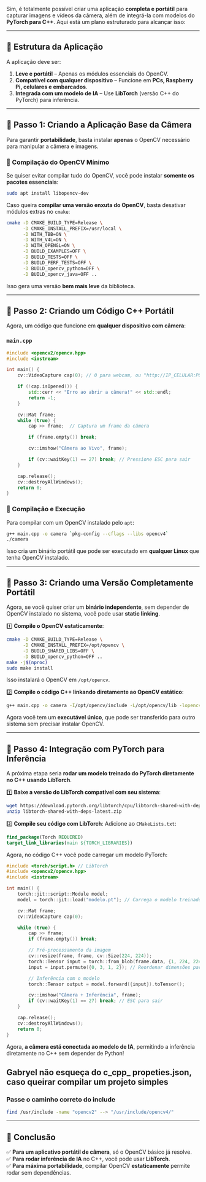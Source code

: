 Sim, é totalmente possível criar uma aplicação **completa e portátil** para capturar imagens e vídeos da câmera, além de integrá-la com modelos do **PyTorch para C++**. Aqui está um plano estruturado para alcançar isso:

---

## 🚀 **Estrutura da Aplicação**
A aplicação deve ser:
1. **Leve e portátil** – Apenas os módulos essenciais do OpenCV.
2. **Compatível com qualquer dispositivo** – Funcione em **PCs, Raspberry Pi, celulares e embarcados**.
3. **Integrada com um modelo de IA** – Use **LibTorch** (versão C++ do PyTorch) para inferência.

---

## 🔹 **Passo 1: Criando a Aplicação Base da Câmera**
Para garantir **portabilidade**, basta instalar **apenas** o OpenCV necessário para manipular a câmera e imagens.

### **🔧 Compilação do OpenCV Mínimo**
Se quiser evitar compilar tudo do OpenCV, você pode instalar **somente os pacotes essenciais**:
```bash
sudo apt install libopencv-dev
```

Caso queira **compilar uma versão enxuta do OpenCV**, basta desativar módulos extras no `cmake`:
```bash
cmake -D CMAKE_BUILD_TYPE=Release \
      -D CMAKE_INSTALL_PREFIX=/usr/local \
      -D WITH_TBB=ON \
      -D WITH_V4L=ON \
      -D WITH_OPENGL=ON \
      -D BUILD_EXAMPLES=OFF \
      -D BUILD_TESTS=OFF \
      -D BUILD_PERF_TESTS=OFF \
      -D BUILD_opencv_python=OFF \
      -D BUILD_opencv_java=OFF ..
```
Isso gera uma versão **bem mais leve** da biblioteca.

---

## 🔹 **Passo 2: Criando um Código C++ Portátil**
Agora, um código que funcione em **qualquer dispositivo com câmera**:

### `main.cpp`
```cpp
#include <opencv2/opencv.hpp>
#include <iostream>

int main() {
    cv::VideoCapture cap(0); // 0 para webcam, ou "http://IP_CELULAR:PORTA/video" para câmera IP

    if (!cap.isOpened()) {
        std::cerr << "Erro ao abrir a câmera!" << std::endl;
        return -1;
    }

    cv::Mat frame;
    while (true) {
        cap >> frame;  // Captura um frame da câmera

        if (frame.empty()) break;

        cv::imshow("Câmera ao Vivo", frame);

        if (cv::waitKey(1) == 27) break; // Pressione ESC para sair
    }

    cap.release();
    cv::destroyAllWindows();
    return 0;
}
```

### **🔧 Compilação e Execução**
Para compilar com um OpenCV instalado pelo `apt`:
```bash
g++ main.cpp -o camera `pkg-config --cflags --libs opencv4`
./camera
```
Isso cria um binário portátil que pode ser executado em **qualquer Linux** que tenha OpenCV instalado.

---

## 🔹 **Passo 3: Criando uma Versão Completamente Portátil**
Agora, se você quiser criar um **binário independente**, sem depender de OpenCV instalado no sistema, você pode usar **static linking**.

1️⃣ **Compile o OpenCV estaticamente**:
```bash
cmake -D CMAKE_BUILD_TYPE=Release \
      -D CMAKE_INSTALL_PREFIX=/opt/opencv \
      -D BUILD_SHARED_LIBS=OFF \
      -D BUILD_opencv_python=OFF ..
make -j$(nproc)
sudo make install
```
Isso instalará o OpenCV em `/opt/opencv`.

2️⃣ **Compile o código C++ linkando diretamente ao OpenCV estático**:
```bash
g++ main.cpp -o camera -I/opt/opencv/include -L/opt/opencv/lib -lopencv_core -lopencv_videoio -lopencv_highgui -lopencv_imgcodecs
```
Agora você tem um **executável único**, que pode ser transferido para outro sistema sem precisar instalar OpenCV.

---

## 🔹 **Passo 4: Integração com PyTorch para Inferência**
A próxima etapa seria **rodar um modelo treinado do PyTorch diretamente no C++ usando LibTorch**.

1️⃣ **Baixe a versão do LibTorch compatível com seu sistema**:
```bash
wget https://download.pytorch.org/libtorch/cpu/libtorch-shared-with-deps-latest.zip
unzip libtorch-shared-with-deps-latest.zip
```

2️⃣ **Compile seu código com LibTorch**:
Adicione ao `CMakeLists.txt`:
```cmake
find_package(Torch REQUIRED)
target_link_libraries(main ${TORCH_LIBRARIES})
```
Agora, no código C++ você pode carregar um modelo PyTorch:
```cpp
#include <torch/script.h> // LibTorch
#include <opencv2/opencv.hpp>
#include <iostream>

int main() {
    torch::jit::script::Module model;
    model = torch::jit::load("modelo.pt"); // Carrega o modelo treinado

    cv::Mat frame;
    cv::VideoCapture cap(0);

    while (true) {
        cap >> frame;
        if (frame.empty()) break;

        // Pré-processamento da imagem
        cv::resize(frame, frame, cv::Size(224, 224));
        torch::Tensor input = torch::from_blob(frame.data, {1, 224, 224, 3}, torch::kFloat);
        input = input.permute({0, 3, 1, 2}); // Reordenar dimensões para PyTorch

        // Inferência com o modelo
        torch::Tensor output = model.forward({input}).toTensor();

        cv::imshow("Câmera + Inferência", frame);
        if (cv::waitKey(1) == 27) break; // ESC para sair
    }

    cap.release();
    cv::destroyAllWindows();
    return 0;
}
```
Agora, **a câmera está conectada ao modelo de IA**, permitindo a inferência diretamente no C++ sem depender de Python!

## Gabryel não esqueça do c_cpp_ propeties.json, caso queirar compilar um projeto simples
### Passe o caminho correto do include

```bash
find /usr/include -name "opencv2" --> "/usr/include/opencv4/"
```
---

## 🎯 **Conclusão**
✅ **Para um aplicativo portátil de câmera**, só o OpenCV básico já resolve.  
✅ **Para rodar inferência de IA** no C++, você pode usar **LibTorch**.  
✅ **Para máxima portabilidade**, compilar OpenCV **estaticamente** permite rodar sem dependências.  
